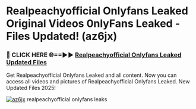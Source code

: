 # Realpeachyofficial Onlyfans Leaked Original Videos 0nlyFans Leaked - Files Updated! (az6jx)

<h3>🔴 CLICK HERE 🌐==►► <a href="https://tinyurl.com/ms9xzufz" rel="nofollow">Realpeachyofficial Onlyfans Leaked Updated Files</a></h3>

Get Realpeachyofficial Onlyfans Leaked and all content. Now you can access all videos and pictures of Realpeachyofficial Onlyfans Leaked. New Updated Files 2025!

[![az6jx](https://i.imgur.com/ppqm5kG.gif)](https://tinyurl.com/ms9xzufz)
realpeachyofficial onlyfans leaks